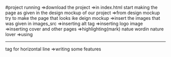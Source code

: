 #project running
=>download the project
=>in index.html start making the page as given in the design mockup of our project
=>from design mockup try to make the page that looks ike deign mockup
=>insert the images that was given in images_src
=>inserting alt tag
=>inserting logo image
=>inserting cover and other pages
=>highlighting(mark) natue wordin nature lover
=>using <hr>tag for horizontal line
=>writing some features